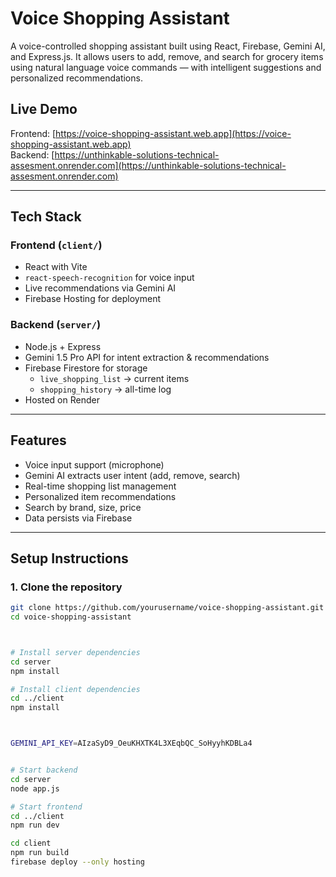 # Voice Shopping Assistant

A voice-controlled shopping assistant built using React, Firebase, Gemini AI, and Express.js. It allows users to add, remove, and search for grocery items using natural language voice commands — with intelligent suggestions and personalized recommendations.

## Live Demo

Frontend: [https://voice-shopping-assistant.web.app](https://voice-shopping-assistant.web.app)  
Backend: [https://unthinkable-solutions-technical-assesment.onrender.com](https://unthinkable-solutions-technical-assesment.onrender.com)

---

## Tech Stack

### Frontend (`client/`)
- React with Vite
- `react-speech-recognition` for voice input
- Live recommendations via Gemini AI
- Firebase Hosting for deployment

### Backend (`server/`)
- Node.js + Express
- Gemini 1.5 Pro API for intent extraction & recommendations
- Firebase Firestore for storage
  - `live_shopping_list` → current items
  - `shopping_history` → all-time log
- Hosted on Render

---

## Features

- Voice input support (microphone)
- Gemini AI extracts user intent (add, remove, search)
- Real-time shopping list management
- Personalized item recommendations
- Search by brand, size, price
- Data persists via Firebase

---

## Setup Instructions

### 1. Clone the repository

```bash
git clone https://github.com/yourusername/voice-shopping-assistant.git
cd voice-shopping-assistant



# Install server dependencies
cd server
npm install

# Install client dependencies
cd ../client
npm install



GEMINI_API_KEY=AIzaSyD9_OeuKHXTK4L3XEqbQC_SoHyyhKDBLa4


# Start backend
cd server
node app.js

# Start frontend
cd ../client
npm run dev

cd client
npm run build
firebase deploy --only hosting
